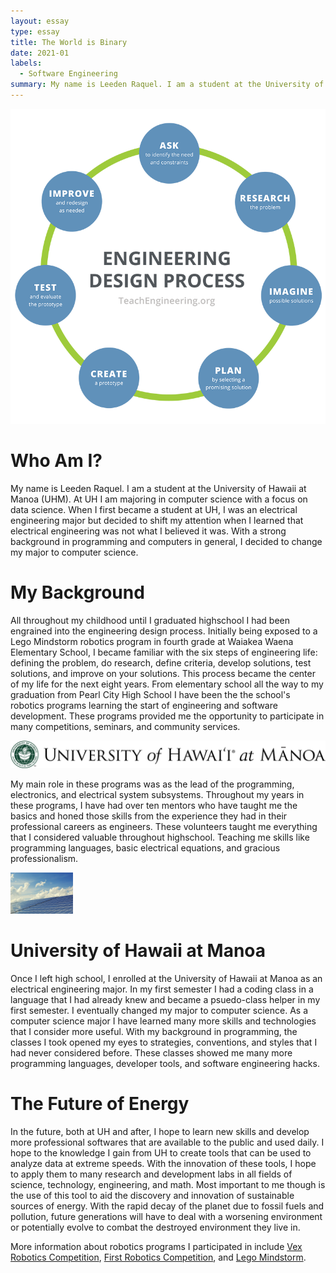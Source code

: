 ```yaml
---
layout: essay
type: essay
title: The World is Binary
date: 2021-01
labels:
  - Software Engineering
summary: My name is Leeden Raquel. I am a student at the University of Hawaii at Manoa (UHM). At UH I am majoring in computer science with a focus on data science. When I first became a student at UH, I was an electrical engineering major but decided to shift my attention when I learned that electrical engineering was not what I believed it was. With a strong background in programming and computers in general, I decided to change my major to computer science. 
---
```

<img class="ui small floated right rounded image" src="../images/engr-design-proc.png">

# Who Am I?
My name is Leeden Raquel. I am a student at the University of Hawaii at Manoa (UHM). At UH I am majoring in computer science with a focus on data science. When I first became a student at UH, I was an electrical engineering major but decided to shift my attention when I learned that electrical engineering was not what I believed it was. With a strong background in programming and computers in general, I decided to change my major to computer science. 

# My Background
All throughout my childhood until I graduated highschool I had been engrained into the engineering design process. Initially being exposed to a Lego Mindstorm robotics program in fourth grade at Waiakea Waena Elementary School, I became familiar with the six steps of engineering life: defining the problem, do research, define criteria, develop solutions, test solutions, and improve on your solutions. This process became the center of my life for the next eight years. From elementary school all the way to my graduation from Pearl City High School I have been the the school's robotics programs learning the start of engineering and software development. These programs provided me the opportunity to participate in many competitions, seminars, and community services.

<img class="ui medium centered rounded image" src="../images/uh-plaque.png">

My main role in these programs was as the lead of the programming, electronics, and electrical system subsystems. Throughout my years in these programs, I have had over ten mentors who have taught me the basics and honed those skills from the experience they had in their professional careers as engineers. These volunteers taught me everything that I considered valuable throughout highschool. Teaching me skills like programming languages, basic electrical equations, and gracious professionalism.

<img class="ui medium floated right rounded image" src="../images/solar-panel.jpg" width = 100>

# University of Hawaii at Manoa
Once I left high school, I enrolled at the University of Hawaii at Manoa as an electrical engineering major. In my first semester I had a coding class in a language that I had already knew and became a psuedo-class helper in my first semester. I eventually changed my major to computer science. As a computer science major I have learned many more skills and technologies that I consider more useful. With my background in programming, the classes I took opened my eyes to strategies, conventions, and styles that I had never considered before. These classes showed me many more programming languages, developer tools, and software engineering hacks.

# The Future of Energy
In the future, both at UH and after, I hope to learn new skills and develop more professional softwares that are available to the public and used daily. I hope to the knowledge I gain from UH to create tools that can be used to analyze data at extreme speeds. With the innovation of these tools, I hope to apply them to many research and development labs in all fields of science, technology, engineering, and math. Most important to me though is the use of this tool to aid the discovery and innovation of sustainable sources of energy. With the rapid decay of the planet due to fossil fuels and pollution, future generations will have to deal with a worsening environment or potentially evolve to combat the destroyed environment they live in.

More information about robotics programs I participated in include [Vex Robotics Competition](https://www.vexrobotics.com/), [First Robotics Competition](https://www.firstinspires.org/), and [Lego Mindstorm](https://education.lego.com/en-us/discover#confidence).